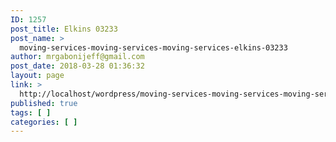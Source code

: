 ```yaml
---
ID: 1257
post_title: Elkins 03233
post_name: >
  moving-services-moving-services-moving-services-elkins-03233
author: mrgabonijeff@gmail.com
post_date: 2018-03-28 01:36:32
layout: page
link: >
  http://localhost/wordpress/moving-services-moving-services-moving-services-elkins-03233/
published: true
tags: [ ]
categories: [ ]
---
```

